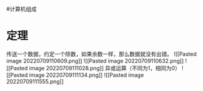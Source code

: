 #计算机组成   
# 定理
传送一个数据，约定一个除数，如果余数一样，那么数据就没有出错。
![[Pasted image 20220709110609.png]]
![[Pasted image 20220709110632.png]]
![[Pasted image 20220709111028.png]]
异或运算（不同为1，相同为0）
![[Pasted image 20220709111134.png]]
![[Pasted image 20220709111555.png]]